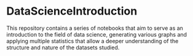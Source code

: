 # DataScienceIntroduction
This repository contains a series of notebooks that aim to serve as an introduction to the field of data science, generating various graphs and applying multiple statistics that allow a deeper understanding of the structure and nature of the datasets studied.
